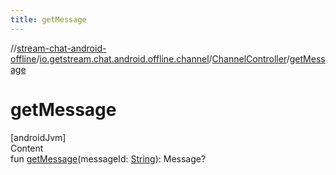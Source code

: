 ```yaml
---
title: getMessage
---
```

//[stream-chat-android-offline](../../../index.md)/[io.getstream.chat.android.offline.channel](../index.md)/[ChannelController](index.md)/[getMessage](getMessage.md)



# getMessage  
[androidJvm]  
Content  
fun [getMessage](getMessage.md)(messageId: [String](https://kotlinlang.org/api/latest/jvm/stdlib/kotlin/-string/index.html)): Message?  



